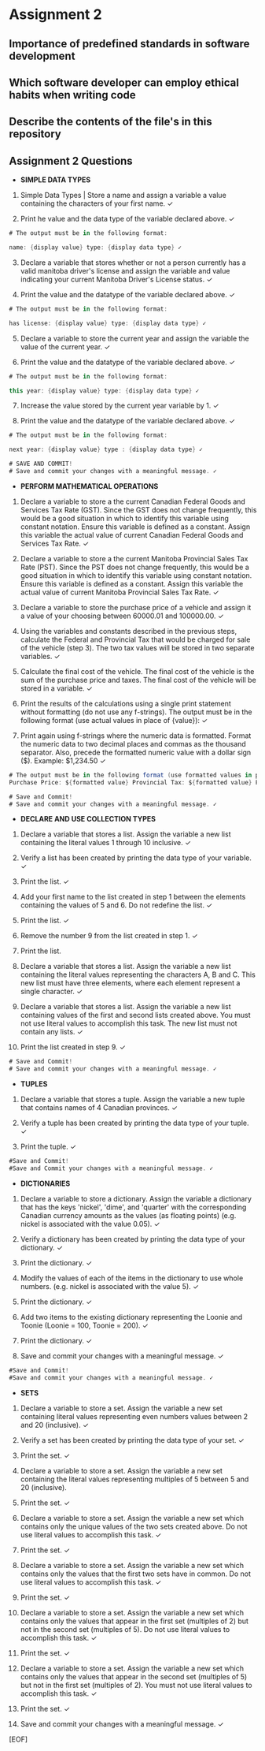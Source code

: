# Assignment 2

## Importance of predefined standards in software development

## Which software developer can employ ethical habits when writing code

## Describe the contents of the file's in this repository

## Assignment 2 Questions

- **SIMPLE DATA TYPES**

1. Simple Data Types | Store a name and assign a variable a value containing the characters of your first name. ✓

2. Print he value and the data type of the variable declared above. ✓

```csharp
# The output must be in the following format:

name: {display value} type: {display data type} ✓
```

3. Declare a variable that stores whether or not a person currently has a valid manitoba driver's license and assign the variable and value indicating your current Manitoba Driver's License status. ✓

4. Print the value and the datatype of the variable declared above. ✓

```csharp
# The output must be in the following format:

has license: {display value} type: {display data type} ✓
```

5. Declare a variable to store the current year and assign the variable the value of the current year. ✓

6. Print the value and the datatype of the variable declared above. ✓

```csharp
# The output must be in the following format:

this year: {display value} type: {display data type} ✓
```

7. Increase the value stored by the current year variable by 1. ✓

8. Print the value and the datatype of the variable declared above. ✓

```csharp
# The output must be in the following format:

next year: {display value} type : {display data type} ✓
```

```csharp
# SAVE AND COMMIT!
# Save and commit your changes with a meaningful message. ✓
```

- **PERFORM MATHEMATICAL OPERATIONS**

1. Declare a variable to store a the current Canadian Federal Goods and Services Tax Rate (GST). Since the GST does not change frequently, this would be a good situation in which to identify this variable using constant notation. Ensure this variable is defined as a constant. Assign this variable the actual value of current Canadian Federal Goods and Services Tax Rate. ✓

2. Declare a variable to store a the current Manitoba Provincial Sales Tax Rate (PST). Since the PST does not change frequently, this would be a good situation in which to identify this variable using constant notation. Ensure this variable is defined as a constant. Assign this variable the actual value of current Manitoba Provincial Sales Tax Rate. ✓

3. Declare a variable to store the purchase price of a vehicle and assign it a value of your choosing between 60000.01 and 100000.00. ✓

4. Using the variables and constants described in the previous steps, calculate the Federal and Provincial Tax that would be charged for sale of the vehicle (step 3). The two tax values will be stored in two separate variables. ✓

5. Calculate the final cost of the vehicle. The final cost of the vehicle is the sum of the purchase price and taxes. The final cost of the vehicle will be stored in a variable. ✓

6. Print the results of the calculations using a single print statement without formatting (do not use any f-strings). The output must be in the following format (use actual values in place of {value}): ✓

7. Print again using f-strings where the numeric data is formatted. Format the numeric data to two decimal places and commas as the thousand separator. Also, precede the formatted numeric value with a dollar sign ($). Example: $1,234.50 ✓

```csharp
# The output must be in the following format (use formatted values in place of {formatted value}):
Purchase Price: ${formatted value} Provincial Tax: ${formatted value} Federal Tax: ${formatted value} Total: ${formatted value} ✓
```

```csharp
# Save and Commit!
# Save and commit your changes with a meaningful message. ✓
```

- **DECLARE AND USE COLLECTION TYPES**

1. Declare a variable that stores a list. Assign the variable a new list containing the literal values 1 through 10 inclusive. ✓

2. Verify a list has been created by printing the data type of your variable. ✓

3. Print the list. ✓

4. Add your first name to the list created in step 1 between the elements containing the values of 5 and 6. Do not redefine the list. ✓

5. Print the list. ✓

6. Remove the number 9 from the list created in step 1. ✓

7. Print the list.

8. Declare a variable that stores a list. Assign the variable a new list containing the literal values representing the characters A, B and C. This new list must have three elements, where each element represent a single character. ✓

9. Declare a variable that stores a list. Assign the variable a new list containing values of the first and second lists created above. You must not use literal values to accomplish this task. The new list must not contain any lists. ✓

10. Print the list created in step 9. ✓

```csharp
# Save and Commit!
# Save and commit your changes with a meaningful message. ✓
```

- **TUPLES**

1. Declare a variable that stores a tuple. Assign the variable a new tuple that contains names of 4 Canadian provinces. ✓

2. Verify a tuple has been created by printing the data type of your tuple. ✓

3. Print the tuple. ✓

```csharp
#Save and Commit!
#Save and Commit your changes with a meaningful message. ✓
```

- **DICTIONARIES**

1. Declare a variable to store a dictionary. Assign the variable a dictionary that has the keys 'nickel', 'dime', and 'quarter' with the corresponding Canadian currency amounts as the values (as floating points) (e.g. nickel is associated with the value 0.05). ✓

2. Verify a dictionary has been created by printing the data type of your dictionary. ✓

3. Print the dictionary. ✓

4. Modify the values of each of the items in the dictionary to use whole numbers. (e.g. nickel is associated with the value 5). ✓

5. Print the dictionary. ✓

6. Add two items to the existing dictionary representing the Loonie and Toonie (Loonie = 100, Toonie = 200). ✓

7. Print the dictionary. ✓

8. Save and commit your changes with a meaningful message. ✓

```csharp
#Save and Commit!
#Save and commit your changes with a meaningful message. ✓
```

- **SETS** 

1. Declare a variable to store a set. Assign the variable a new set containing literal values representing even numbers values between 2 and 20 (inclusive). ✓

2. Verify a set has been created by printing the data type of your set. ✓

3. Print the set. ✓

4. Declare a variable to store a set. Assign the variable a new set containing the literal values representing multiples of 5 between 5 and 20 (inclusive).

5. Print the set. ✓

6. Declare a variable to store a set. Assign the variable a new set which contains only the unique values of the two sets created above. Do not use literal values to accomplish this task. ✓

7. Print the set. ✓

8. Declare a variable to store a set. Assign the variable a new set which contains only the values that the first two sets have in common. Do not use literal values to accomplish this task. ✓

9. Print the set. ✓

10. Declare a variable to store a set. Assign the variable a new set which contains only the values that appear in the first set (multiples of 2) but not in the second set (multiples of 5). Do not use literal values to accomplish this task. ✓

11. Print the set. ✓

12. Declare a variable to store a set. Assign the variable a new set which contains only the values that appear in the second set (multiples of 5) but not in the first set (multiples of 2). You must not use literal values to accomplish this task. ✓

13. Print the set. ✓

14. Save and commit your changes with a meaningful message. ✓

[EOF]

